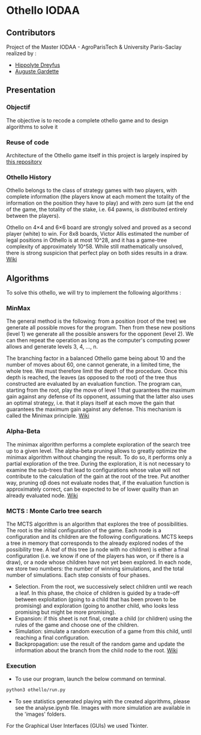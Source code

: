 # Othello IODAA

## Contributors

Project of the Master IODAA - AgroParisTech & University Paris-Saclay realized by : <br>
* <a href="https://github.com/hippolyte456" target="_blank">Hippolyte Dreyfus </a> <br>
* <a href="https://github.com/Aaramis" target="_blank">Auguste Gardette </a> <br>

## Presentation

### Objectif 

The objective is to recode a complete othello game and to design algorithms to solve it

### Reuse of code 

Architecture of the Othello game itself in this project is largely inspired by
 <a href="https://github.com/bhansconnect/alpha_zero_othello.git" target="_blank">this repository </a> <br>
### Othello History

Othello belongs to the class of strategy games with two players, with complete information (the players know at each moment the totality of the information on the position they have to play) and with zero sum (at the end of the game, the totality of the stake, i.e. 64 pawns, is distributed entirely between the players).

Othello on 4×4 and 6×6 board  are strongly solved and proved as a second player (white) to win. For 8x8 boards, Victor Allis estimated the number of legal positions in Othello is at most 10^28, and it has a game-tree complexity of approximately 10^58. While still mathematically unsolved, there is strong suspicion that perfect play on both sides results in a draw.
[Wiki](https://www.chessprogramming.org/Othello)


## Algorithms

To solve this othello, we will try to implement the following algorithms :

### MinMax

The general method is the following: from a position (root of the tree) we generate all possible moves for the program. Then from these new positions (level 1) we generate all the possible answers for the opponent (level 2). We can then repeat the operation as long as the computer's computing power allows and generate levels 3, 4, ..., n.

The branching factor in a balanced Othello game being about 10 and the number of moves about 60, one cannot generate, in a limited time, the whole tree. We must therefore limit the depth of the procedure. Once this depth is reached, the leaves (as opposed to the root) of the tree thus constructed are evaluated by an evaluation function. The program can, starting from the root, play the move of level 1 that guarantees the maximum gain against any defense of its opponent, assuming that the latter also uses an optimal strategy, i.e. that it plays itself at each move the gain that guarantees the maximum gain against any defense. This mechanism is called the Minimax principle.
[Wiki](https://en.wikipedia.org/wiki/Minimax)

### Alpha-Beta

The minimax algorithm performs a complete exploration of the search tree up to a given level. The alpha-beta pruning allows to greatly optimize the minimax algorithm without changing the result. To do so, it performs only a partial exploration of the tree. During the exploration, it is not necessary to examine the sub-trees that lead to configurations whose value will not contribute to the calculation of the gain at the root of the tree. Put another way, pruning αβ does not evaluate nodes that, if the evaluation function is approximately correct, can be expected to be of lower quality than an already evaluated node. 
[Wiki](https://en.wikipedia.org/wiki/Alpha%E2%80%93beta_pruning)

### MCTS : Monte Carlo tree search

The MCTS algorithm is an algorithm that explores the tree of possibilities. The root is the initial configuration of the game. Each node is a configuration and its children are the following configurations. MCTS keeps a tree in memory that corresponds to the already explored nodes of the possibility tree. A leaf of this tree (a node with no children) is either a final configuration (i.e. we know if one of the players has won, or if there is a draw), or a node whose children have not yet been explored. In each node, we store two numbers: the number of winning simulations, and the total number of simulations. Each step consists of four phases.

* Selection. From the root, we successively select children until we reach a leaf. In this phase, the choice of children is guided by a trade-off between exploitation (going to a child that has been proven to be promising) and exploration (going to another child, who looks less promising but might be more promising). 
* Expansion: if this sheet is not final, create a child (or children) using the rules of the game and choose one of the children. 
* Simulation: simulate a random execution of a game from this child, until reaching a final configuration.
* Backpropagation: use the result of the random game and update the information about the branch from the child node to the root.
[Wiki](https://en.wikipedia.org/wiki/Monte_Carlo_tree_search)

###

### Execution

* To use our program, launch the below command on terminal.

```bash
python3 othello/run.py 
```
* To see statistics generated playing with the created algorithms, please see the analyse.ipynb file. 
Images with more simulation are available in the 'images' folders.


For the Graphical User Interfaces (GUIs) we used Tkinter.